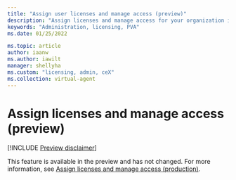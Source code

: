 ```yaml
---
title: "Assign user licenses and manage access (preview)"
description: "Assign licenses and manage access for your organization in Power Virtual Agents preview."
keywords: "Administration, licensing, PVA"
ms.date: 01/25/2022

ms.topic: article
author: iaanw
ms.author: iawilt
manager: shellyha
ms.custom: "licensing, admin, ceX"
ms.collection: virtual-agent
---
```


# Assign licenses and manage access (preview)

[!INCLUDE [Preview disclaimer](includes/public-preview-disclaimer.md)]

This feature is available in the preview and has not changed. For more information, see [Assign licenses and manage access (production)](/requirements-licensing.md).
